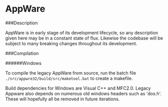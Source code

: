 AppWare
=======

###Description

AppWare is in early stage of its development lifecycle, so any description given here may be in a constant state of flux.  Likewise the codebase will be subject to many breaking changes throughout its development.

###Compilation

######Windows

To compile the legacy AppWare from source, run the batch file ```./src/appwre32/build/src/maketool.bat``` to create a makefile.

Build dependencies for Windows are Visual C++ and MFC2.0. Legacy Appware also depends on numerous old windows headers such as 'dos.h'. These will hopefully all be removed in future iterations.
